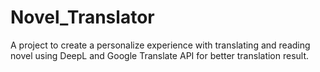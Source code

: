 # Novel_Translator
A project to create a personalize experience with translating and reading novel using DeepL and Google Translate API for better translation result.
